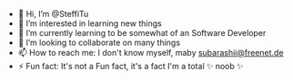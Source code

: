 - 👋 Hi, I’m @SteffiTu
- 👀 I’m interested in learning new things
- 🌱 I’m currently learning to be somewhat of an Software Developer
- 💞️ I’m looking to collaborate on many things
- 📫 How to reach me: I don't know myself, maby subarashii@freenet.de
- ⚡ Fun fact: It's not a Fun fact, it's a fact I'm a total ✨ noob ✨

<!---
SteffiTu/SteffiTu is a ✨ special ✨ repository because its `README.md` (this file) appears on your GitHub profile.
You can click the Preview link to take a look at your changes.
--->
